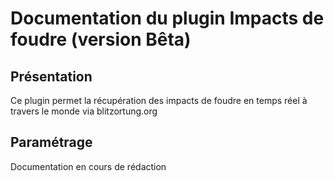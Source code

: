 # Documentation du plugin Impacts de foudre (version Bêta)

## Présentation

Ce plugin permet la récupération des impacts de foudre en temps réel à travers le monde via blitzortung.org

## Paramétrage

Documentation en cours de rédaction
